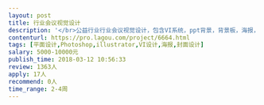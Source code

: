 ```yaml
---                
layout: post       
title: 行业会议视觉设计           
description: '</br>公益行业行业会议视觉设计，包含VI系统，ppt背景，背景板，海报，指引等设计。会议时间4月8日。</br>倾向设计师驻广州方便当面交流。</br>'     
contenturl: https://pro.lagou.com/project/6664.html      
tags: [平面设计,Photoshop,illustrator,VI设计,海报,封面设计]            
salary: 5000-10000元          
publish_time: 2018-03-12 10:56:33         
review: 1363人                   
apply: 17人                   
recommend: 0人                   
time_range: 2-4周              
---                 
```

